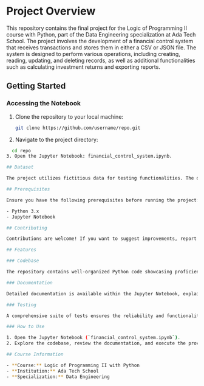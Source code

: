 # Project Overview

This repository contains the final project for the Logic of Programming II course with Python, part of the Data Engineering specialization at Ada Tech School. The project involves the development of a financial control system that receives transactions and stores them in either a CSV or JSON file. The system is designed to perform various operations, including creating, reading, updating, and deleting records, as well as additional functionalities such as calculating investment returns and exporting reports.

## Getting Started

### Accessing the Notebook

1. Clone the repository to your local machine:
   ```bash
   git clone https://github.com/username/repo.git
   
2.  Navigate to the project directory:
```bash
  cd repo
3. Open the Jupyter Notebook: financial_control_system.ipynb.

## Dataset

The project utilizes fictitious data for testing functionalities. The dataset includes information about transactions, including date, type (revenue, expenses, investment), value, and additional details for investment transactions.

## Prerequisites

Ensure you have the following prerequisites before running the project:

- Python 3.x
- Jupyter Notebook

## Contributing

Contributions are welcome! If you want to suggest improvements, report issues, or add new features, please submit pull requests.

## Features

### Codebase

The repository contains well-organized Python code showcasing proficiency in solving complex financial problems and implementing efficient algorithms.

### Documentation

Detailed documentation is available within the Jupyter Notebook, explaining the logic behind key algorithms and data structures used in the project.

### Testing

A comprehensive suite of tests ensures the reliability and functionality of the implemented solutions.

### How to Use

1. Open the Jupyter Notebook (`financial_control_system.ipynb`).
2. Explore the codebase, review the documentation, and execute the provided tests.

## Course Information

- **Course:** Logic of Programming II with Python
- **Institution:** Ada Tech School
- **Specialization:** Data Engineering
